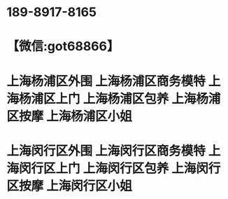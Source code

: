 # 189-8917-8165
# 【微信:got68866】
# 上海杨浦区外围 上海杨浦区商务模特 上海杨浦区上门 上海杨浦区包养 上海杨浦区按摩 上海杨浦区小姐
# 上海闵行区外围 上海闵行区商务模特 上海闵行区上门 上海闵行区包养 上海闵行区按摩 上海闵行区小姐
